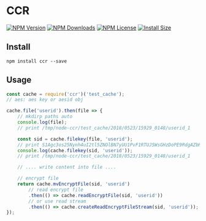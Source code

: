 # CCR

[![NPM Version][npm-image]][npm-url]
[![NPM Downloads][downloads-image]][npm-url]
[![NPM License][license-image]][npm-url]
[![Install Size][install-size-image]][install-size-url]

## Install

```shell
npm install ccr --save
```

## Usage

```javascript
const cache = require('ccr')('test_cache');
// aes: aes key or aesid obj

cache.file('userid').then(file => {
    // mkdirp paths auto
    console.log(file);
    // print /tmp/node-ccr/test_cache/2018/0523/15929_0148/userid_1

    const sid = cache.filekey(file, 'userid');
    // print S1Agc3os25Nynh4uI2tl5ZNOlBN7yUU1PvF1RTUJ5WsGHzDoPE9RdgAZbKvvr7EP
    console.log(cache.filekey(sid, 'userid'));
    // print /tmp/node-ccr/test_cache/2018/0523/15929_0148/userid_1

    // .... write content into file ....

    // encrypt file
    return cache.mvEncryptFile(sid, 'userid')
        // read encrypt file
        .then(() => cache.readEncryptFile(sid, 'userid'))
        // or use read stream
        .then(() => cache.createReadEncryptFileStream(sid, 'userid'));
});
```

[npm-image]: https://img.shields.io/npm/v/ccr.svg
[downloads-image]: https://img.shields.io/npm/dm/ccr.svg
[npm-url]: https://www.npmjs.org/package/ccr
[license-image]: https://img.shields.io/npm/l/ccr.svg
[install-size-url]: https://packagephobia.now.sh/result?p=ccr
[install-size-image]: https://packagephobia.now.sh/badge?p=ccr
